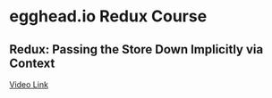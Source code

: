# egghead.io Redux Course

## Redux: Passing the Store Down Implicitly via Context

[Video Link](https://egghead.io/lessons/javascript-redux-passing-the-store-down-implicitly-via-context)